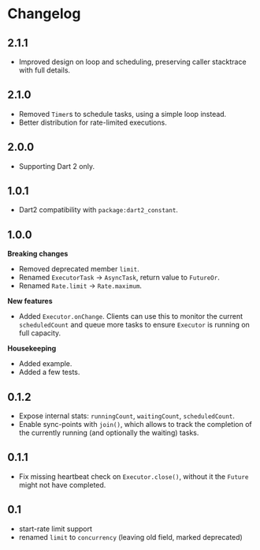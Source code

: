 # Changelog

## 2.1.1

- Improved design on loop and scheduling, preserving caller stacktrace with full details.

## 2.1.0

- Removed `Timer`s to schedule tasks, using a simple loop instead.
- Better distribution for rate-limited executions.

## 2.0.0

- Supporting Dart 2 only.

## 1.0.1

- Dart2 compatibility with `package:dart2_constant`.

## 1.0.0

**Breaking changes**

- Removed deprecated member `limit`.
- Renamed `ExecutorTask` -> `AsyncTask`, return value to `FutureOr`.
- Renamed `Rate.limit` -> `Rate.maximum`.

**New features**

- Added `Executor.onChange`. Clients can use this to monitor the current `scheduledCount` and queue more tasks to ensure `Executor` is running on full capacity.

**Housekeeping**

- Added example.
- Added a few tests.

## 0.1.2

- Expose internal stats: `runningCount`, `waitingCount`, `scheduledCount`.
- Enable sync-points with `join()`, which allows to track the completion of
  the currently running (and optionally the waiting) tasks.

## 0.1.1

- Fix missing heartbeat check on `Executor.close()`, without it the `Future`
  might not have completed.

## 0.1

- start-rate limit support
- renamed `limit` to `concurrency` (leaving old field, marked deprecated)
